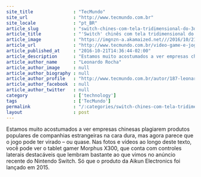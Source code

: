 ```yaml
---
site_title               : "TecMundo"
site_url                 : "http://www.tecmundo.com.br"
site_locale              : "pt_BR"
article_slug             : "switch-chines-com-tela-tridimensional-do-3ds-foi-lancado-no-ano-passado"
article_title            : "'Switch' chinês com tela tridimensional do 3DS foi lançado no ano passado"
article_image            : "https://imgnzn-a.akamaized.net///2016/10/21/21133037739535-t1200x480.jpg"
article_url              : "http://www.tecmundo.com.br/video-game-e-jogos/110847-switch-chines-tela-tridimensional-3ds-lancado-ano-passado.htm"
article_published_at     : "2016-10-21T14:36:44-02:00"
article_description      : "Estamos muito acostumados a ver empresas chinesas plagiarem produtos populares de companhias estrangeiras na cara dura, mas agora parece que o jogo pode ter virado – ou quase. Nas fotos e vídeos ao longo deste texto, você pode ver o tablet gamer Morphus X300, que conta com controles laterais destacáveis que lembram bastante ao que vimos no anúncio recente do Nintendo Switch. Só que o produto da Aikun Electronics foi lançado em 2015."
article_author_name      : "Leonardo Rocha"
article_author_image     : null
article_author_biography : null
article_author_profile   : "http://www.tecmundo.com.br/autor/187-leonardo-rocha/"
article_author_facebook  : null
article_author_twitter   : null
category                 : ['technology']
tags                     : ['TecMundo']
permalink                : "/:categories/switch-chines-com-tela-tridimensional-do-3ds-foi-lancado-no-ano-passado/"
layout                   : post
---
```


Estamos muito acostumados a ver empresas chinesas plagiarem produtos populares de companhias estrangeiras na cara dura, mas agora parece que o jogo pode ter virado – ou quase. Nas fotos e vídeos ao longo deste texto, você pode ver o tablet gamer Morphus X300, que conta com controles laterais destacáveis que lembram bastante ao que vimos no anúncio recente do Nintendo Switch. Só que o produto da Aikun Electronics foi lançado em 2015.
